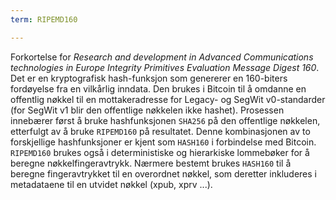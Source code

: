 ```yaml
---
term: RIPEMD160

---
```

Forkortelse for *Research and development in Advanced Communications technologies in Europe Integrity Primitives Evaluation Message Digest 160*. Det er en kryptografisk hash-funksjon som genererer en 160-biters fordøyelse fra en vilkårlig inndata. Den brukes i Bitcoin til å omdanne en offentlig nøkkel til en mottakeradresse for Legacy- og SegWit v0-standarder (for SegWit v1 blir den offentlige nøkkelen ikke hashet). Prosessen innebærer først å bruke hashfunksjonen `SHA256` på den offentlige nøkkelen, etterfulgt av å bruke `RIPEMD160` på resultatet. Denne kombinasjonen av to forskjellige hashfunksjoner er kjent som `HASH160` i forbindelse med Bitcoin. `RIPEMD160` brukes også i deterministiske og hierarkiske lommebøker for å beregne nøkkelfingeravtrykk. Nærmere bestemt brukes `HASH160` til å beregne fingeravtrykket til en overordnet nøkkel, som deretter inkluderes i metadataene til en utvidet nøkkel (xpub, xprv ...).